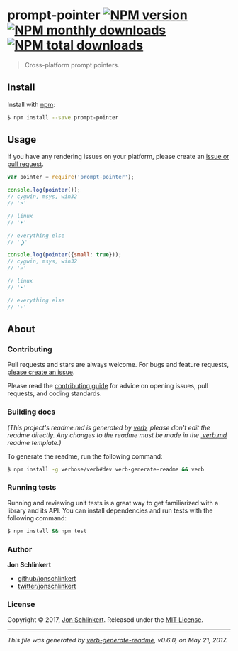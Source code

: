 # prompt-pointer [![NPM version](https://img.shields.io/npm/v/prompt-pointer.svg?style=flat)](https://www.npmjs.com/package/prompt-pointer) [![NPM monthly downloads](https://img.shields.io/npm/dm/prompt-pointer.svg?style=flat)](https://npmjs.org/package/prompt-pointer) [![NPM total downloads](https://img.shields.io/npm/dt/prompt-pointer.svg?style=flat)](https://npmjs.org/package/prompt-pointer)

> Cross-platform prompt pointers.

## Install

Install with [npm](https://www.npmjs.com/):

```sh
$ npm install --save prompt-pointer
```

## Usage

If you have any rendering issues on your platform, please create an [issue or pull request](../../issues).

```js
var pointer = require('prompt-pointer');

console.log(pointer());
// cygwin, msys, win32 
// '>'

// linux
// '‣'

// everything else
// '❯'

console.log(pointer({small: true}));
// cygwin, msys, win32 
// '»'

// linux
// '‣'

// everything else
// '›'
```

## About

### Contributing

Pull requests and stars are always welcome. For bugs and feature requests, [please create an issue](../../issues/new).

Please read the [contributing guide](.github/contributing.md) for advice on opening issues, pull requests, and coding standards.

### Building docs

_(This project's readme.md is generated by [verb](https://github.com/verbose/verb-generate-readme), please don't edit the readme directly. Any changes to the readme must be made in the [.verb.md](.verb.md) readme template.)_

To generate the readme, run the following command:

```sh
$ npm install -g verbose/verb#dev verb-generate-readme && verb
```

### Running tests

Running and reviewing unit tests is a great way to get familiarized with a library and its API. You can install dependencies and run tests with the following command:

```sh
$ npm install && npm test
```

### Author

**Jon Schlinkert**

* [github/jonschlinkert](https://github.com/jonschlinkert)
* [twitter/jonschlinkert](https://twitter.com/jonschlinkert)

### License

Copyright © 2017, [Jon Schlinkert](https://github.com/jonschlinkert).
Released under the [MIT License](LICENSE).

***

_This file was generated by [verb-generate-readme](https://github.com/verbose/verb-generate-readme), v0.6.0, on May 21, 2017._